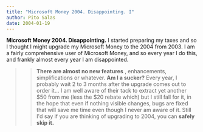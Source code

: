 ```yaml
---
title: "Microsoft Money 2004. Disappointing. I"
author: Pito Salas
date: 2004-01-19
---
```




**Microsoft Money 2004. Disappointing.** I started preparing my taxes and so I
thought I might upgrade my Microsoft Money to the 2004 from 2003. I am a
fairly comprehensive user of Microsoft Money, and so every year I do this, and
frankly almost every year I am disappointed.

>>

>>  
>
>>

>> **There are almost no new features** , enhancements, simplifications or
whatever. **Am I a sucker?** Every year, I probably wait 2 to 3 months after
the upgrade comes out to order it… I am well aware of their tack to extract
yet another $50 from me (less the $20 rebate which) but I still fall for it,
in the hope that even if nothing visible changes, bugs are fixed that will
save me time even though I never am aware of it. Still I'd say if you are
thinking of upgrading to 2004, you can **safely skip it.**


